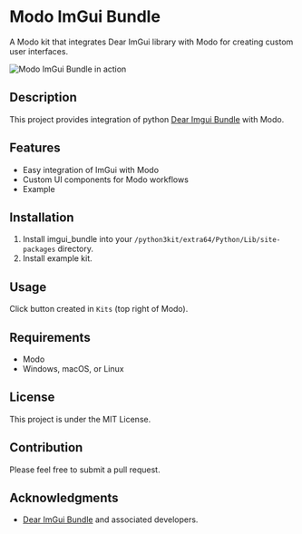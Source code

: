 # Modo ImGui Bundle

A Modo kit that integrates Dear ImGui library with Modo for creating custom user interfaces.

![Modo ImGui Bundle in action](.modo_imgui_example.png "Screenshot of ImGui running inside Modo")

## Description

This project provides integration of python [Dear Imgui Bundle](https://github.com/pthom/imgui_bundle) with Modo.

## Features

- Easy integration of ImGui with Modo
- Custom UI components for Modo workflows
- Example

## Installation

1. Install imgui_bundle into your `/python3kit/extra64/Python/Lib/site-packages` directory.
2. Install example kit.

## Usage

Click button created in `Kits` (top right of Modo).

## Requirements

- Modo
- Windows, macOS, or Linux

## License

This project is under the MIT License.

## Contribution

Please feel free to submit a pull request.

## Acknowledgments

- [Dear ImGui Bundle](https://github.com/pthom/imgui_bundle) and associated developers.

